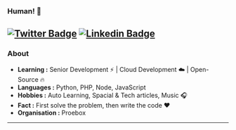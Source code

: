 ### Human! 👋
[![Twitter Badge](https://img.shields.io/badge/-Juan_Siesquen-1ca0f1?style=flat-square&logo=twitter&logoColor=white&link=https://twitter.com/jsiesquen)](https://twitter.com/jsiesquen)  [![Linkedin Badge](https://img.shields.io/badge/-Juan_Siesquen-blue?style=flat-square&logo=Linkedin&logoColor=white&link=https://www.linkedin.com/in/jsiesquen/)](https://www.linkedin.com/in/jsiesquen/)
---------------------------------------------------------------------------------------------------------------------------------------------------------------------------------
### About

-  **Learning :** Senior Development :zap: | Cloud Development :cloud: | Open-Source :fire:	
-  **Languages :** Python, PHP, Node, JavaScript
-  **Hobbies :** Auto Learning, Spacial & Tech articles, Music :headphones:
-  **Fact :** First solve the problem, then write the code :heart: 
-  **Organisation :** Proebox

---------------------------------------------------------------------------------------------------------------------------------------------------------------------------------

